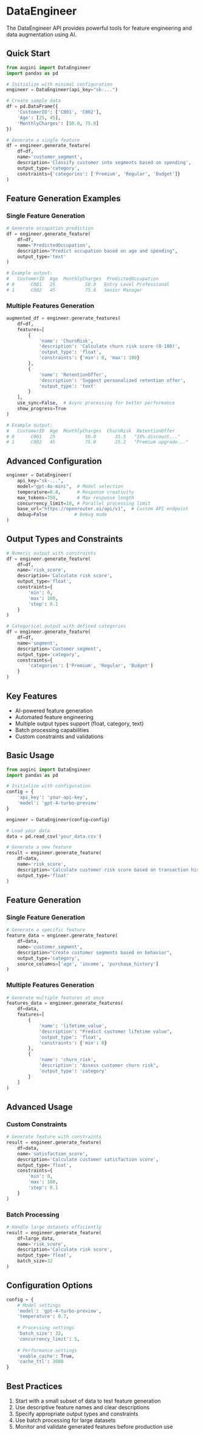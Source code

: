 # DataEngineer

The DataEngineer API provides powerful tools for feature engineering and data augmentation using AI.

## Quick Start

```python
from augini import DataEngineer
import pandas as pd

# Initialize with minimal configuration
engineer = DataEngineer(api_key="sk-...")

# Create sample data
df = pd.DataFrame({
    'CustomerID': ['C001', 'C002'],
    'Age': [25, 45],
    'MonthlyCharges': [50.0, 75.0]
})

# Generate a single feature
df = engineer.generate_feature(
    df=df,
    name='customer_segment',
    description='Classify customer into segments based on spending',
    output_type='category',
    constraints={'categories': ['Premium', 'Regular', 'Budget']}
)
```

## Feature Generation Examples

### Single Feature Generation

```python
# Generate occupation prediction
df = engineer.generate_feature(
    df=df,
    name='PredictedOccupation',
    description="Predict occupation based on age and spending",
    output_type='text'
)

# Example output:
#   CustomerID  Age  MonthlyCharges  PredictedOccupation
# 0      C001   25           50.0   Entry Level Professional
# 1      C002   45           75.0   Senior Manager
```

### Multiple Features Generation

```python
augmented_df = engineer.generate_features(
    df=df,
    features=[
        {
            'name': 'ChurnRisk',
            'description': 'Calculate churn risk score (0-100)',
            'output_type': 'float',
            'constraints': {'min': 0, 'max': 100}
        },
        {
            'name': 'RetentionOffer',
            'description': 'Suggest personalized retention offer',
            'output_type': 'text'
        }
    ],
    use_sync=False,  # Async processing for better performance
    show_progress=True
)

# Example output:
#   CustomerID  Age  MonthlyCharges  ChurnRisk  RetentionOffer
# 0      C001   25           50.0       35.5   "10% discount..."
# 1      C002   45           75.0       25.2   "Premium upgrade..."
```

## Advanced Configuration

```python
engineer = DataEngineer(
    api_key="sk-...",
    model="gpt-4o-mini",  # Model selection
    temperature=0.8,      # Response creativity
    max_tokens=750,       # Max response length
    concurrency_limit=10, # Parallel processing limit
    base_url="https://openrouter.ai/api/v1",  # Custom API endpoint
    debug=False          # Debug mode
)
```

## Output Types and Constraints

```python
# Numeric output with constraints
df = engineer.generate_feature(
    df=df,
    name='risk_score',
    description='Calculate risk score',
    output_type='float',
    constraints={
        'min': 0,
        'max': 100,
        'step': 0.1
    }
)

# Categorical output with defined categories
df = engineer.generate_feature(
    df=df,
    name='segment',
    description='Customer segment',
    output_type='category',
    constraints={
        'categories': ['Premium', 'Regular', 'Budget']
    }
)
```

## Key Features

- AI-powered feature generation
- Automated feature engineering
- Multiple output types support (float, category, text)
- Batch processing capabilities
- Custom constraints and validations

## Basic Usage

```python
from augini import DataEngineer
import pandas as pd

# Initialize with configuration
config = {
    'api_key': 'your-api-key',
    'model': 'gpt-4-turbo-preview'
}

engineer = DataEngineer(config=config)

# Load your data
data = pd.read_csv('your_data.csv')

# Generate a new feature
result = engineer.generate_feature(
    df=data,
    name='risk_score',
    description='Calculate customer risk score based on transaction history',
    output_type='float'
)
```

## Feature Generation

### Single Feature Generation

```python
# Generate a specific feature
feature_data = engineer.generate_feature(
    df=data,
    name='customer_segment',
    description="Create customer segments based on behavior",
    output_type='category',
    source_columns=['age', 'income', 'purchase_history']
)
```

### Multiple Features Generation

```python
# Generate multiple features at once
features_data = engineer.generate_features(
    df=data,
    features=[
        {
            'name': 'lifetime_value',
            'description': "Predict customer lifetime value",
            'output_type': 'float',
            'constraints': {'min': 0}
        },
        {
            'name': 'churn_risk',
            'description': "Assess customer churn risk",
            'output_type': 'category'
        }
    ]
)
```

## Advanced Usage

### Custom Constraints

```python
# Generate feature with constraints
result = engineer.generate_feature(
    df=data,
    name='satisfaction_score',
    description='Calculate customer satisfaction score',
    output_type='float',
    constraints={
        'min': 0,
        'max': 100,
        'step': 0.1
    }
)
```

### Batch Processing

```python
# Handle large datasets efficiently
result = engineer.generate_feature(
    df=large_data,
    name='risk_score',
    description='Calculate risk score',
    output_type='float',
    batch_size=32
)
```

## Configuration Options

```python
config = {
    # Model settings
    'model': 'gpt-4-turbo-preview',
    'temperature': 0.7,
    
    # Processing settings
    'batch_size': 32,
    'concurrency_limit': 5,
    
    # Performance settings
    'enable_cache': True,
    'cache_ttl': 3600
}
```

## Best Practices

1. Start with a small subset of data to test feature generation
2. Use descriptive feature names and clear descriptions
3. Specify appropriate output types and constraints
4. Use batch processing for large datasets
5. Monitor and validate generated features before production use 